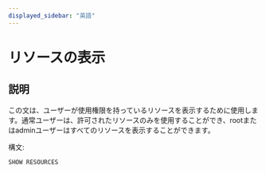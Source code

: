 ```yaml
---
displayed_sidebar: "英語"
---
```


# リソースの表示

## 説明

この文は、ユーザーが使用権限を持っているリソースを表示するために使用します。通常ユーザーは、許可されたリソースのみを使用することができ、rootまたはadminユーザーはすべてのリソースを表示することができます。

構文:

```sql
SHOW RESOURCES
```